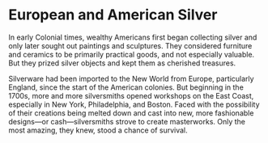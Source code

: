 # European and American Silver

In early Colonial times, wealthy Americans first began collecting silver and only later sought out paintings and sculptures. They considered furniture and ceramics to be primarily practical goods, and not especially valuable. But they prized silver objects and kept them as cherished treasures. 

Silverware had been imported to the New World from Europe, particularly England, since the start of the American colonies. But beginning in the 1700s, more and more silversmiths opened workshops on the East Coast, especially in New York, Philadelphia, and Boston. Faced with the possibility of their creations being melted down and cast into new, more fashionable designs—or cash—silversmiths strove to create masterworks. Only the most amazing, they knew, stood a chance of survival.

